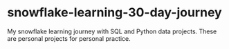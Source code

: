 # snowflake-learning-30-day-journey
My snowflake learning journey with SQL and Python data projects. These are personal projects for personal practice. 
